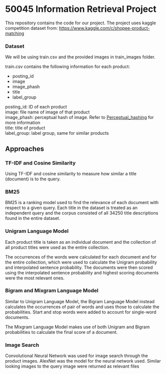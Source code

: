 # 50045 Information Retrieval Project

This repository contains the code for our project. The project uses kaggle competition dataset from: https://www.kaggle.com/c/shopee-product-matching

### Dataset
We will be using train.csv and the provided images in train_images folder.

train.csv contains the following information for each product:
* posting_id
* image
* image_phash
* title
* label_group

posting_id: ID of each product <br />
image: file name of image of that product <br />
image_phash: perceptual hash of image. Refer to [Perceptual_hashing](https://en.wikipedia.org/wiki/Perceptual_hashing) for more information <br />
title: title of product <br />
label_group: label group, same for similar products

## Approaches
### TF-IDF and Cosine Similarity
Using TF-IDF and cosine similarity to measure how similar a title (document) is to the query. 

### BM25
BM25 is a ranking model used to find the relevance of each document with respect to a given query. Each title in the dataset is treated as an independent query and the corpus consisted of all 34250 title descriptions found in the entire dataset.

### Unigram Language Model
Each product title is taken as an individual document and the collection of all product titles were used as the entire collection.

The occurrences of the words were calculated for each document and for the entire collection, which were used to calculate the Unigram probability and interpolated sentence probability. The documents were then scored using the interpolated sentence probability and highest scoring documents were the most relevant ones.

### Bigram and Mixgram Language Model
Similar to Unigram Language Model, the Bigram Language Model instead calculates the occurrences of pair of words and uses those to calculate the probabilities. Start and stop words were added to account for single-word documents.

The Mixgram Language Model makes use of both Unigram and Bigram probabilities to calculate the final score of a document. 

### Image Search
Convolutional Neural Network was used for image search through the product images. AlexNet was the model for the neural network used. Similar looking images to the query image were returned as relevant files